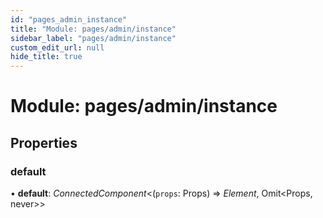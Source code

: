 ```yaml
---
id: "pages_admin_instance"
title: "Module: pages/admin/instance"
sidebar_label: "pages/admin/instance"
custom_edit_url: null
hide_title: true
---
```


# Module: pages/admin/instance

## Properties

### default

• **default**: *ConnectedComponent*<(`props`: Props) => *Element*, Omit<Props, never\>\>
